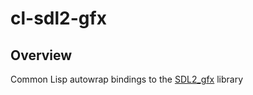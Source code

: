 # cl-sdl2-gfx

## Overview

Common Lisp autowrap bindings to the [SDL2_gfx](http://www.ferzkopp.net/Software/SDL2_gfx/Docs/html/index.html) library